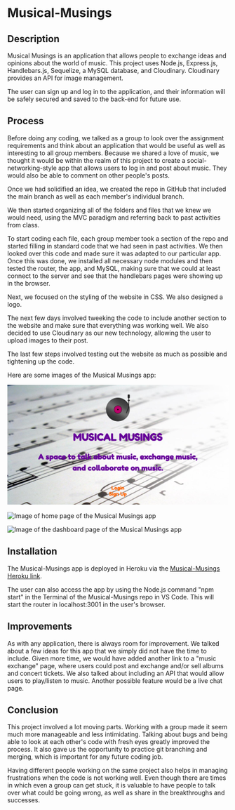 # Musical-Musings

## Description

Musical Musings is an application that allows people to exchange ideas and opinions about the world of music. This project uses Node.js, Express.js, Handlebars.js, Sequelize, a MySQL database, and Cloudinary. Cloudinary provides an API for image management.

The user can sign up and log in to the application, and their information will be safely secured and saved to the back-end for future use. 

## Process

Before doing any coding, we talked as a group to look over the assignment requirements and think about an application that would be useful as well as interesting to all group members. Because we shared a love of music, we thought it would be within the realm of this project to create a social-networking-style app that allows users to log in and post about music. They would also be able to comment on other people's posts. 

Once we had solidified an idea, we created the repo in GitHub that included the main branch as well as each member's individual branch. 

We then started organizing all of the folders and files that we knew we would need, using the MVC paradigm and referring back to past activities from class. 

To start coding each file, each group member took a section of the repo and started filling in standard code that we had seen in past activities. We then looked over this code and made sure it was adapted to our particular app. Once this was done, we installed all necessary node modules and then tested the router, the app, and MySQL, making sure that we could at least connect to the server and see that the handlebars pages were showing up in the browser. 

Next, we focused on the styling of the website in CSS. We also designed a logo. 

The next few days involved tweeking the code to include another section to the website and make sure that everything was working well. We also decided to use Cloudinary as our new technology, allowing the user to upload images to their post. 

The last few steps involved testing out the website as much as possible and tightening up the code. 

Here are some images of the Musical Musings app: 

![Image of main page of Musical Musings app](public/images/screencapture-localhost-3001-2021-05-24-07_57_11.png)

![Image of home page of the Musical Musings app](public/images/screencapture-localhost-3001-home-post-19-2021-05-24-07_58_20.png)

![Image of the dashboard page of the Musical Musings app](public/images/screencapture-localhost-3001-dashboard-new-2021-05-24-07_59_10.png)

## Installation

The Musical-Musings app is deployed in Heroku via the [Musical-Musings Heroku link]().

The user can also access the app by using the Node.js command "npm start" in the Terminal of the Musical-Musings repo in VS Code. This will start the router in localhost:3001 in the user's browser. 

## Improvements

As with any application, there is always room for improvement. We talked about a few ideas for this app that we simply did not have the time to include. Given more time, we would have added another link to a "music exchange" page, where users could post and exchange and/or sell albums and concert tickets. We also talked about including an API that would allow users to play/listen to music. Another possible feature would be a live chat page. 

## Conclusion

This project involved a lot moving parts. Working with a group made it seem much more manageable and less intimidating. Talking about bugs and being able to look at each other's code with fresh eyes greatly improved the process. It also gave us the opportunity to practice git branching and merging, which is important for any future coding job. 

Having different people working on the same project also helps in managing frustrations when the code is not working well. Even though there are times in which even a group can get stuck, it is valuable to have people to talk over what could be going wrong, as well as share in the breakthroughs and successes. 